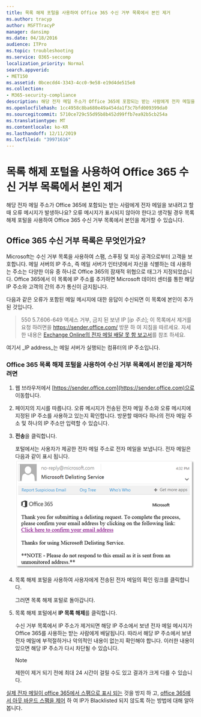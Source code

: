 ```yaml
---
title: 목록 해제 포털을 사용하여 Office 365 수신 거부 목록에서 본인 제거
ms.author: tracyp
author: MSFTTracyP
manager: dansimp
ms.date: 04/18/2016
audience: ITPro
ms.topic: troubleshooting
ms.service: O365-seccomp
localization_priority: Normal
search.appverid:
- MET150
ms.assetid: 0bcecdd4-3343-4cc0-9e58-e19d4de515e8
ms.collection:
- M365-security-compliance
description: 해당 전자 메일 주소가 Office 365에 포함되는 받는 사람에게 전자 메일을 보내려고 할 때 오류 메시지가 발생하나요? 오류 메시지가 표시되지 않아야 한다고 생각될 경우 목록 해제 포털을 사용하여 Office 365 수신 거부 목록에서 본인을 제거할 수 있습니다.
ms.openlocfilehash: 1cc4958c8ba680e49a454da1f3c7bfd009399da0
ms.sourcegitcommit: 5710ce729c55d95b8b452d99ffb7ea92b5cb254a
ms.translationtype: MT
ms.contentlocale: ko-KR
ms.lasthandoff: 12/11/2019
ms.locfileid: "39971616"
---
```

# <a name="use-the-delist-portal-to-remove-yourself-from-the-office-365-blocked-senders-list"></a>목록 해제 포털을 사용하여 Office 365 수신 거부 목록에서 본인 제거

해당 전자 메일 주소가 Office 365에 포함되는 받는 사람에게 전자 메일을 보내려고 할 때 오류 메시지가 발생하나요? 오류 메시지가 표시되지 않아야 한다고 생각될 경우 목록 해제 포털을 사용하여 Office 365 수신 거부 목록에서 본인을 제거할 수 있습니다.

## <a name="what-is-the-office-365-blocked-senders-list"></a>Office 365 수신 거부 목록은 무엇인가요?

Microsoft는 수신 거부 목록을 사용하여 스팸, 스푸핑 및 피싱 공격으로부터 고객을 보호합니다. 메일 서버의 IP 주소, 즉 메일 서버가 인터넷에서 자신을 식별하는 데 사용하는 주소는 다양한 이유 중 하나로 Office 365의 잠재적 위협으로 태그가 지정되었습니다. Office 365에서 이 목록에 IP 주소를 추가하면 Microsoft 데이터 센터를 통한 해당 IP 주소와 고객의 간의 추가 통신이 금지됩니다.

다음과 같은 오류가 포함된 메일 메시지에 대한 응답이 수신되면 이 목록에 본인이 추가된 것입니다.

> 550 5.7.606-649 액세스 거부, 금지 된 보낸 IP [_ip 주소_]; 이 목록에서 제거를 요청 하려면을 https://sender.office.com/ 방문 하 여 지침을 따르세요. 자세한 내용은 [Exchange Online의 전자 메일 배달 못 함 보고서](https://docs.microsoft.com/Exchange/mail-flow-best-practices/non-delivery-reports-in-exchange-online/non-delivery-reports-in-exchange-online)를 참조 하세요.

여기서  _IP address_는 메일 서버가 실행되는 컴퓨터의 IP 주소입니다.

### <a name="to-use-the-office-365-delist-portal-to-remove-yourself-from-the-blocked-senders-list"></a>Office 365 목록 해제 포털을 사용하여 수신 거부 목록에서 본인을 제거하려면

1. 웹 브라우저에서 [https://sender.office.com](https://sender.office.com)으로 이동합니다.

2. 페이지의 지시를 따릅니다. 오류 메시지가 전송된 전자 메일 주소와 오류 메시지에 지정된 IP 주소를 사용하고 있는지 확인합니다. 방문할 때마다 하나의 전자 메일 주소 및 하나의 IP 주소만 입력할 수 있습니다.

3. **전송**을 클릭합니다.

    포털에서는 사용자가 제공한 전자 메일 주소로 전자 메일을 보냅니다. 전자 메일은 다음과 같이 표시 됩니다. ![목록 해제 포털을 통해 요청을 제출할 때 받는 전자 메일의 스크린샷](../media/bf13e4f7-f68c-4e46-baa7-b6ab4cfc13f3.png)

4. 목록 해제 포털을 사용하여 사용자에게 전송된 전자 메일의 확인 링크를 클릭합니다.

    그러면 목록 해제 포털로 돌아갑니다.

5. 목록 해제 포털에서 **IP 목록 해제**를 클릭합니다.

    수신 거부 목록에서 IP 주소가 제거되면 해당 IP 주소에서 보낸 전자 메일 메시지가 Office 365를 사용하는 받는 사람에게 배달됩니다. 따라서 해당 IP 주소에서 보낸 전자 메일에 부적절하거나 악의적인 내용이 없는지 확인해야 합니다. 이러한 내용이 있으면 해당 IP 주소가 다시 차단될 수 있습니다.

    > [!NOTE]
    > 제한이 제거 되기 전에 최대 24 시간이 걸릴 수도 있고 결과가 크게 다를 수 있습니다.

[실제 전자 메일이 office 365에서 스팸으로 표시 되는](../../compliance/prevent-email-from-being-marked-as-spam.md ) 것을 방지 하 고, [office 365에서 아웃 바운드 스팸을 제어](outbound-spam-controls.md) 하 여 IP가 Blacklisted 되지 않도록 하는 방법에 대해 알아봅니다.
